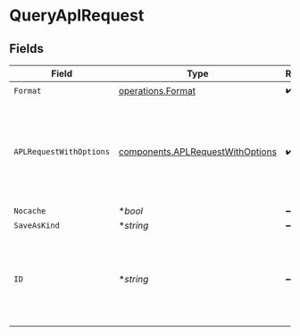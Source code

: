 # QueryAplRequest


## Fields

| Field                                                                                | Type                                                                                 | Required                                                                             | Description                                                                          | Example                                                                              |
| ------------------------------------------------------------------------------------ | ------------------------------------------------------------------------------------ | ------------------------------------------------------------------------------------ | ------------------------------------------------------------------------------------ | ------------------------------------------------------------------------------------ |
| `Format`                                                                             | [operations.Format](../../models/operations/format.md)                               | :heavy_check_mark:                                                                   | N/A                                                                                  |                                                                                      |
| `APLRequestWithOptions`                                                              | [components.APLRequestWithOptions](../../models/components/aplrequestwithoptions.md) | :heavy_check_mark:                                                                   | N/A                                                                                  | {<br/>"apl": "[dataset_name] \| limit 10",<br/>"startTime": "string",<br/>"endTime": "string"<br/>} |
| `Nocache`                                                                            | **bool*                                                                              | :heavy_minus_sign:                                                                   | N/A                                                                                  |                                                                                      |
| `SaveAsKind`                                                                         | **string*                                                                            | :heavy_minus_sign:                                                                   | N/A                                                                                  |                                                                                      |
| `ID`                                                                                 | **string*                                                                            | :heavy_minus_sign:                                                                   | when saveAsKind is true, this parameter indicates the id of the associated dataset   |                                                                                      |